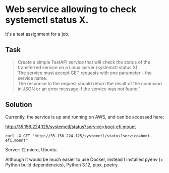 # Web service allowing to check systemctl status X.

It's a test assignment for a job.

## Task

> Create a simple FastAPI service that will check the status of the transferred service on a Linux server (systemctl status X)  
> The service must accept GET requests with one parameter - the service name.  
> The response to the request should return the result of the command in JSON or an error message if the service was not found."
 
## Solution

Currently, the service is up and running on AWS, and can be accessed here:

http://35.156.224.125/systemctl/status?service=boot-efi.mount

`curl -X GET "http://35.156.224.125/systemctl/status?service=boot-efi.mount"`

Server: t2.micro, Ubuntu.

Although it would be much easier to use Docker, instead I installed pyenv (+ Python build dependencies), Python 3.12, pipx, poetry.
